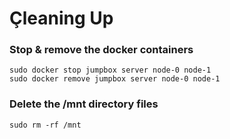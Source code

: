# Çleaning Up

### Stop & remove the docker containers

```
sudo docker stop jumpbox server node-0 node-1
sudo docker remove jumpbox server node-0 node-1
```

### Delete the /mnt directory files

```
sudo rm -rf /mnt
```
